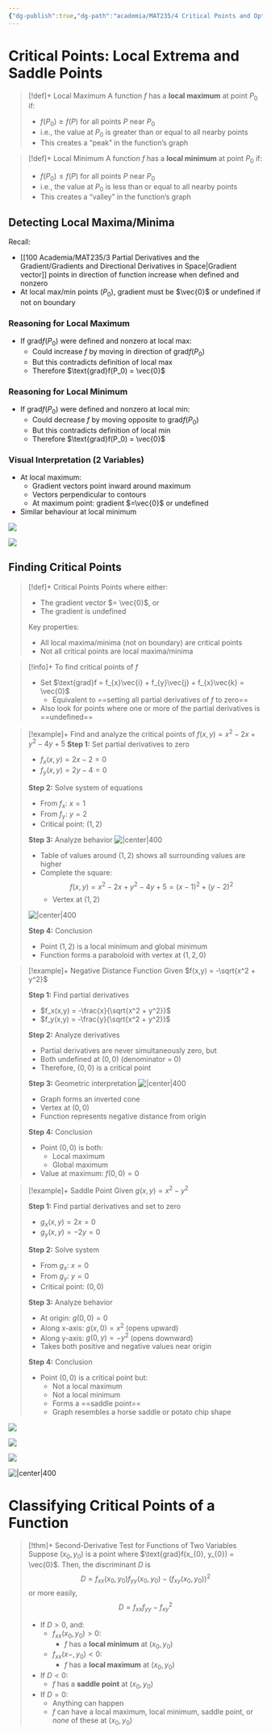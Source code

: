 ```yaml
---
{"dg-publish":true,"dg-path":"academia/MAT235/4 Critical Points and Optimization/Critical Points - Local Extrema and Saddle Points.md","permalink":"/academia/mat-235/4-critical-points-and-optimization/critical-points-local-extrema-and-saddle-points/","tags":["lecture","note","stats","university"],"created":"2024-11-18T23:56:04.253-05:00","updated":"2024-11-29T22:26:05.355-05:00"}
---
```



# Critical Points: Local Extrema and Saddle Points

> [!def]+ Local Maximum
> A function $f$ has a **local maximum** at point $P_0$ if:
>
> - $f(P_0) \geq f(P)$ for all points $P$ near $P_0$
> - i.e., the value at $P_0$ is greater than or equal to all nearby points
> - This creates a “peak” in the function’s graph

> [!def]+ Local Minimum
> A function $f$ has a **local minimum** at point $P_0$ if:
>
> - $f(P_0) \leq f(P)$ for all points $P$ near $P_0$
> - i.e., the value at $P_0$ is less than or equal to all nearby points
> - This creates a “valley” in the function’s graph

## Detecting Local Maxima/Minima

Recall:

- [[100 Academia/MAT235/3 Partial Derivatives and the Gradient/Gradients and Directional Derivatives in Space\|Gradient vector]] points in direction of function increase when defined and nonzero
- At local max/min points ($P_0$), gradient must be $\vec{0}$ or undefined if not on boundary

### Reasoning for Local Maximum

- If $\text{grad}f(P_0)$ were defined and nonzero at local max:
    - Could increase $f$ by moving in direction of $\text{grad}f(P_0)$
    - But this contradicts definition of local max
    - Therefore $\text{grad}f(P_0) = \vec{0}$

### Reasoning for Local Minimum

- If $\text{grad}f(P_0)$ were defined and nonzero at local min:
    - Could decrease $f$ by moving opposite to $\text{grad}f(P_0)$
    - But this contradicts definition of local min
    - Therefore $\text{grad}f(P_0) = \vec{0}$

### Visual Interpretation (2 Variables)

- At local maximum:
    - Gradient vectors point inward around maximum
    - Vectors perpendicular to contours
    - At maximum point: gradient $=\vec{0}$ or undefined
- Similar behaviour at local minimum

![](https://i.imgur.com/b5HnXEK.png)

![](https://i.imgur.com/IO70OwQ.png)

## Finding Critical Points

> [!def]+ Critical Points
> Points where either:
>
> - The gradient vector $= \vec{0}$, or
> - The gradient is undefined
>
> Key properties:
>
> - All local maxima/minima (not on boundary) are critical points
> - Not all critical points are local maxima/minima

> [!info]+ To find critical points of $f$
>
> - Set $\text{grad}f = f_{x}\vec{i} + f_{y}\vec{j} + f_{x}\vec{k} = \vec{0}$
>     - Equivalent to ==setting all partial derivatives of $f$ to zero==
> - Also look for points where one or more of the partial derivatives is ==undefined==

> [!example]+ Find and analyze the critical points of $f(x,y) = x^2 - 2x + y^2 - 4y + 5$
> **Step 1:** Set partial derivatives to zero
>
> - $f_x(x,y) = 2x - 2 = 0$
> - $f_y(x,y) = 2y - 4 = 0$
>
> **Step 2:** Solve system of equations
>
> - From $f_x$: $x = 1$
> - From $f_y$: $y = 2$
> - Critical point: $(1,2)$
>
> **Step 3:** Analyze behavior
> ![|center|400](https://i.imgur.com/9J6pohY.png)
>
> - Table of values around $(1,2)$ shows all surrounding values are higher
> - Complete the square: $$f(x,y) = x^2 - 2x + y^2 - 4y + 5 = (x-1)^2 + (y-2)^2$$
>     - Vertex at $(1, 2)$
>
> ![|center|400](https://i.imgur.com/DKN2PhZ.png)
>
> **Step 4:** Conclusion
>
> - Point $(1,2)$ is a local minimum and global minimum
> - Function forms a paraboloid with vertex at $(1,2,0)$

> [!example]+ Negative Distance Function
> Given $f(x,y) = -\sqrt{x^2 + y^2}$
>
> **Step 1:** Find partial derivatives
>
> - $f_x(x,y) = -\frac{x}{\sqrt{x^2 + y^2}}$
> - $f_y(x,y) = -\frac{y}{\sqrt{x^2 + y^2}}$
>
> **Step 2:** Analyze derivatives
>
> - Partial derivatives are never simultaneously zero, but
> - Both undefined at $(0,0)$ (denominator = 0)
> - Therefore, $(0,0)$ is a critical point
>
> **Step 3:** Geometric interpretation
> ![|center|400](https://i.imgur.com/QqJaUE8.png)
>
> - Graph forms an inverted cone
> - Vertex at $(0,0)$
> - Function represents negative distance from origin
>
> **Step 4:** Conclusion
>
> - Point $(0,0)$ is both:
>     - Local maximum
>     - Global maximum
> - Value at maximum: $f(0,0) = 0$

> [!example]+ Saddle Point
> Given $g(x,y) = x^2 - y^2$
>
> **Step 1:** Find partial derivatives and set to zero
>
> - $g_x(x,y) = 2x = 0$
> - $g_y(x,y) = -2y = 0$
>
> **Step 2:** Solve system
>
> - From $g_x$: $x = 0$
> - From $g_y$: $y = 0$
> - Critical point: $(0,0)$
>
> **Step 3:** Analyze behavior
>
> - At origin: $g(0,0) = 0$
> - Along x-axis: $g(x,0) = x^2$ (opens upward)
> - Along y-axis: $g(0,y) = -y^2$ (opens downward)
> - Takes both positive and negative values near origin
>
> **Step 4:** Conclusion
>
> - Point $(0,0)$ is a critical point but:
>     - Not a local maximum
>     - Not a local minimum
>     - Forms a ==saddle point==
>     - Graph resembles a horse saddle or potato chip shape

![](https://i.imgur.com/iM4K6tC.png)

![](https://i.imgur.com/jxluZYA.png)

![](https://i.imgur.com/xqbopsH.png)

![|center|400](https://i.imgur.com/o29xR0z.png)

# Classifying Critical Points of a Function

> [!thm]+ Second-Derivative Test for Functions of Two Variables
> Suppose $(x_{0},y_{0})$ is a point where $\text{grad}f(x_{0}, y_{0}) = \vec{0}$.
> Then, the discriminant $D$ is
> $$
> D=f_{xx}(x_{0}, y_{0}) f_{yy}(x_{0}, y_{0}) - \left( f_{xy}(x_{0}, y_{0}) \right) ^{2}
> $$
> or more easily,
> $$D = f_{xx}f_{yy} - f_{xy}^{2}$$
>
> - If $D > 0$, and:
>     - $f_{xx}(x_{0}, y_{0}) > 0$:
>         - $f$ has a **local minimum** at $(x_{0}, y_{0})$
>     - $f_{xx}(x-, y_{0}) < 0$:
>         - $f$ has a **local maximum** at $(x_{0}, y_{0})$
> - If $D < 0$:
>     - $f$ has a **saddle point** at $(x_{0}, y_{0})$
> - If $D = 0$:
>     - Anything can happen
>     - $f$ can have a local maximum, local minimum, saddle point, or *none* of these at $(x_{0}, y_{0})$
